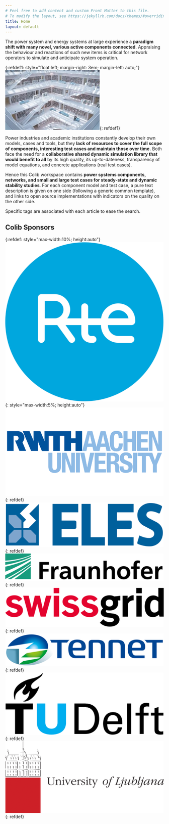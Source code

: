 ```yaml
---
# Feel free to add content and custom Front Matter to this file.
# To modify the layout, see https://jekyllrb.com/docs/themes/#overriding-theme-defaults
title: Home
layout: default
---
```


The power system and energy systems at large experience a **paradigm shift with many novel, various active components connected**. Appraising the behaviour and reactions of such new items is critical for network operators to simulate and anticipate system operation. 

{:refdef1: style="float:left; margin-right: 3em; margin-left: auto;"}
![Common library ><](/assets/images/max-langelott_image.jpg){: refdef1}

Power industries and academic institutions constantly develop their own models, cases and tools, but they **lack of resources to cover the full scope of components, interesting test cases and maintain those over time.**
Both face the need for a **collaborative shared dynamic simulation library that would benefit to all** by its high quality, its up-to-dateness, transparency of model equations, and concrete applications (real test cases).

Hence this Colib workspace contains  **power systems components, networks, and small and large test cases for steady-state and dynamic stability studies**.
For each component model and test case, a pure text description is given on one side (following a generic common template), and links to open source implementations with indicators on the quality on the other side. 

Specific tags are associated with each article to ease the search. 

## Colib Sponsors
{:refdef: style="max-width:10%; height:auto"}
![logo](/assets/images/RTE_logo.png){: style="max-width:5%; height:auto"}
![logo](/assets/images/aachen_rwth_logo.png){: refdef}
![logo](/assets/images/ELES_logo.png){: refdef}
![logo](/assets/images/Fraunhofer-logo.png){: refdef}
![logo](/assets/images/Swissgrid-logo.png){: refdef}
![logo](/assets/images/Tennet_TSO_logo.png){: refdef}
![logo](/assets/images/TU_Delft_Logo.png){: refdef}
![logo](/assets/images/University_Ljubljana_logo.png){: refdef}